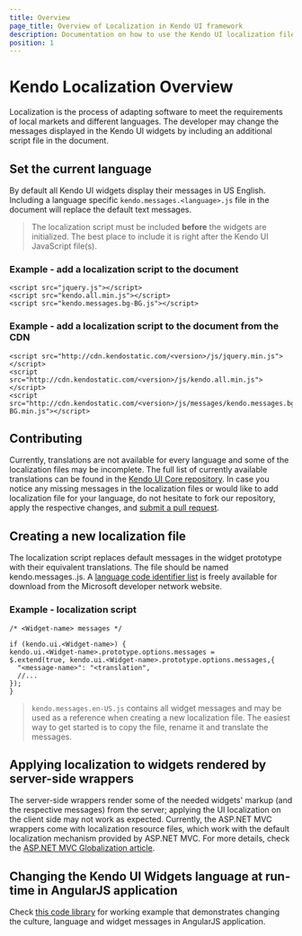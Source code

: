 ```yaml
---
title: Overview
page_title: Overview of Localization in Kendo UI framework
description: Documentation on how to use the Kendo UI localization files in order to change the default messages of widgets.
position: 1
---
```

# Kendo Localization Overview

Localization is the process of adapting software to meet the requirements of local markets and different languages.
The developer may change the messages displayed in the Kendo UI widgets by including an additional script file in the document.

## Set the current language

By default all Kendo UI widgets display their messages in US English. Including a language specific `kendo.messages.<language>.js` file in the document will replace the default text messages.

> The localization script must be included **before** the widgets are initialized. The best place to include it is right after the Kendo UI JavaScript file(s).

### Example - add a localization script to the document

    <script src="jquery.js"></script>
    <script src="kendo.all.min.js"></script>
    <script src="kendo.messages.bg-BG.js"></script>

### Example - add a localization script to the document from the CDN

    <script src="http://cdn.kendostatic.com/<version>/js/jquery.min.js"></script>
    <script src="http://cdn.kendostatic.com/<version>/js/kendo.all.min.js"></script>
    <script src="http://cdn.kendostatic.com/<version>/js/messages/kendo.messages.bg-BG.min.js"></script>

## Contributing

Currently, translations are not available for every language and some of the localization files may be incomplete.
The full list of currently available translations can be found in the [Kendo UI Core repository](https://github.com/telerik/kendo-ui-core/tree/master/src/messages).
In case you notice any missing messages in the localization files or would like to add localization file for your language, do not hesitate to fork our repository, apply the respective changes, and [submit a pull request](https://github.com/telerik/kendo-ui-core/blob/master/CONTRIBUTING.md#3-submit-a-pull-request).

## Creating a new localization file

The localization script replaces default messages in the widget prototype with their equivalent translations. The file should be named kendo.messages.<language>.js.
A [language code identifier list](http://msdn.microsoft.com/en-us/library/cc233965.aspx) is freely available for download from the Microsoft developer network website.

### Example - localization script

    /* <Widget-name> messages */

    if (kendo.ui.<Widget-name>) {
    kendo.ui.<Widget-name>.prototype.options.messages =
    $.extend(true, kendo.ui.<Widget-name>.prototype.options.messages,{
      "<message-name>": "<translation",
      //...
    });
    }

> `kendo.messages.en-US.js` contains all widget messages and may be used as a reference when creating a new localization file. The easiest way to get started is to copy the file, rename it and translate the messages.

## Applying localization to widgets rendered by server-side wrappers

The server-side wrappers render some of the needed widgets' markup (and the respective messages) from the server; applying the UI localization on the client side may not work as expected.
Currently, the ASP.NET MVC wrappers come with localization resource files, which work with the default localization mechanism provided by ASP.NET MVC. For more details, check the [ASP.NET MVC Globalization article](/aspnet-mvc/globalization#localized-user-interface).

## Changing the Kendo UI Widgets language at run-time in AngularJS application

Check [this code library](http://www.telerik.com/support/code-library/kendo-globalization-localization-with-angular-translate) for working example that demonstrates changing the culture, language and widget messages in AngularJS application.